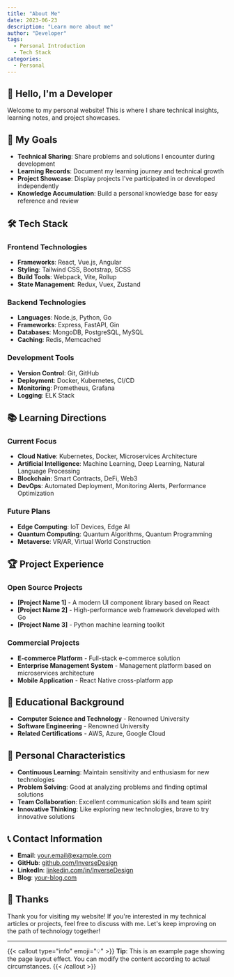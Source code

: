 ```yaml
---
title: "About Me"
date: 2023-06-23
description: "Learn more about me"
author: "Developer"
tags:
  - Personal Introduction
  - Tech Stack
categories:
  - Personal
---
```


## 👋 Hello, I'm a Developer

Welcome to my personal website! This is where I share technical insights, learning notes, and project showcases.

## 🎯 My Goals

- **Technical Sharing**: Share problems and solutions I encounter during development
- **Learning Records**: Document my learning journey and technical growth
- **Project Showcase**: Display projects I've participated in or developed independently
- **Knowledge Accumulation**: Build a personal knowledge base for easy reference and review

## 🛠️ Tech Stack

### Frontend Technologies
- **Frameworks**: React, Vue.js, Angular
- **Styling**: Tailwind CSS, Bootstrap, SCSS
- **Build Tools**: Webpack, Vite, Rollup
- **State Management**: Redux, Vuex, Zustand

### Backend Technologies
- **Languages**: Node.js, Python, Go
- **Frameworks**: Express, FastAPI, Gin
- **Databases**: MongoDB, PostgreSQL, MySQL
- **Caching**: Redis, Memcached

### Development Tools
- **Version Control**: Git, GitHub
- **Deployment**: Docker, Kubernetes, CI/CD
- **Monitoring**: Prometheus, Grafana
- **Logging**: ELK Stack

## 📚 Learning Directions

### Current Focus
- **Cloud Native**: Kubernetes, Docker, Microservices Architecture
- **Artificial Intelligence**: Machine Learning, Deep Learning, Natural Language Processing
- **Blockchain**: Smart Contracts, DeFi, Web3
- **DevOps**: Automated Deployment, Monitoring Alerts, Performance Optimization

### Future Plans
- **Edge Computing**: IoT Devices, Edge AI
- **Quantum Computing**: Quantum Algorithms, Quantum Programming
- **Metaverse**: VR/AR, Virtual World Construction

## 🏆 Project Experience

### Open Source Projects
- **[Project Name 1]** - A modern UI component library based on React
- **[Project Name 2]** - High-performance web framework developed with Go
- **[Project Name 3]** - Python machine learning toolkit

### Commercial Projects
- **E-commerce Platform** - Full-stack e-commerce solution
- **Enterprise Management System** - Management platform based on microservices architecture
- **Mobile Application** - React Native cross-platform app

## 📖 Educational Background

- **Computer Science and Technology** - Renowned University
- **Software Engineering** - Renowned University
- **Related Certifications** - AWS, Azure, Google Cloud

## 🌟 Personal Characteristics

- **Continuous Learning**: Maintain sensitivity and enthusiasm for new technologies
- **Problem Solving**: Good at analyzing problems and finding optimal solutions
- **Team Collaboration**: Excellent communication skills and team spirit
- **Innovative Thinking**: Like exploring new technologies, brave to try innovative solutions

## 📞 Contact Information

- **Email**: your.email@example.com
- **GitHub**: [github.com/InverseDesign](https://github.com/InverseDesign)
- **LinkedIn**: [linkedin.com/in/InverseDesign](https://linkedin.com/in/InverseDesign)
- **Blog**: [your-blog.com](https://your-blog.com)

## 🎉 Thanks

Thank you for visiting my website! If you're interested in my technical articles or projects, feel free to discuss with me. Let's keep improving on the path of technology together!

---

{{< callout type="info" emoji="💡" >}}
**Tip**: This is an example page showing the page layout effect. You can modify the content according to actual circumstances.
{{< /callout >}}
